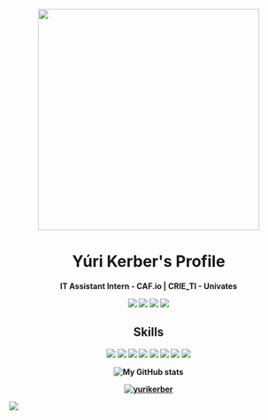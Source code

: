 <p align="center"><img src="https://raw.githubusercontent.com/MicaelliMedeiros/micaellimedeiros/master/image/computer-illustration.png" min-width="400px" max-width="400px" width="400px" align="center"></p>

<h1 align="center">Yúri Kerber's Profile</h1>

<p align="center"><b>IT Assistant Intern - CAF.io | CRIE_TI - Univates</p>

<p align="center">
  <a href="mailto:yuri.fernandes@universo.univates.br" alt="Gmail">
  <img src="https://img.shields.io/badge/Gmail-000000?style=for-the-badge&logo=Gmail&logoColor=white" /></a>

  <a href="https://www.linkedin.com/in/yurikerber/" alt="Linkedin">
  <img src="https://img.shields.io/badge/LinkedIn-000000?style=for-the-badge&logo=linkedin&logoColor=white" /></a>

  <a href="https://api.whatsapp.com/send?phone=5551995285287" alt="WhatsApp">
  <img src="https://img.shields.io/badge/WhatsApp-000000?style=for-the-badge&logo=WhatsApp&logoColor=white"/></a>

  <a href="https://www.instagram.com/yurikerber/" alt="Instagram">
  <img src="https://img.shields.io/badge/Instagram-000000?style=for-the-badge&logo=instagram&logoColor=white"/></a>
</p>  
<!-- skills -->
<h2 align='center'>Skills</h2>
<p align="center">
<img src="https://img.shields.io/badge/HTML5-000000?style=for-the-badge&logo=html5&logoColor=white"/>
<img src="https://img.shields.io/badge/CSS3-000000?style=for-the-badge&logo=css3&logoColor=white"/>
<img src="https://img.shields.io/badge/Sass-000000?style=for-the-badge&logo=sass&logoColor=white"/>
<img src="https://img.shields.io/badge/Java-000000?style=for-the-badge&logo=java&logoColor=white"/>
<img src="https://img.shields.io/badge/JavaScript-000000?style=for-the-badge&logo=javascript&logoColor=white"/>
<img src="https://img.shields.io/badge/Node.js-000000?style=for-the-badge&logo=node.js&logoColor=white"/>
<img src="https://img.shields.io/badge/PostgreSQL-000000?style=for-the-badge&logo=postgresql&logoColor=white"/>
<img src="https://img.shields.io/badge/Linux-000000?style=for-the-badge&logo=linux&logoColor=white"/>
</p>
<p align="center">
    <img align="center"
        src="https://github-readme-stats.vercel.app/api?username=yurikerber&count_private=true&show_icons=true&theme=radical"
        alt="My GitHub stats" />
</p>

<p align="center"> <a href="https://github.com/ryo-ma/github-profile-trophy"><img
            src="https://github-profile-trophy.vercel.app/?username=yurikerber&column=3&theme=radical"
            alt="yurikerber" /></a> </p>

![](https://komarev.com/ghpvc/?username=yurikerber&label=Profile+Views&style=for-the-badge&color=1C1C1C)
